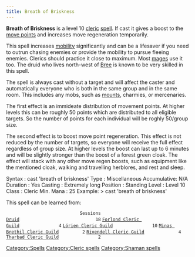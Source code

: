 ```yaml
---
title: Breath of Briskness
---
```


**Breath of Briskness** is a level 10 [cleric](cleric "wikilink")
[spell](spell "wikilink"). If cast it gives a boost to the [move
points](Movement_Points "wikilink") and increases move regeneration
temporarily.

This spell increases [mobility](mobility "wikilink") significantly and
can be a lifesaver if you need to outrun chasing enemies or provide the
mobility to pursue fleeing enemies. Clerics should practice it close to
maximum. Most [mages](mage "wikilink") use it too. The druid who lives
north-west of [Bree](Bree "wikilink") is known to be very skilled in
this spell.

The spell is always cast without a target and will affect the caster and
automatically everyone who is both in the same group and in the same
room. This includes any mobs, such as [mounts](Mount "wikilink"),
charmies, or mercenaries.

The first effect is an immideate distribution of movement points. At
higher levels this can be roughly 50 points which are distributed to all
eligible targets. So the number of points for each individual will be
roghly 50/group size.

The second effect is to boost move point regeneration. This effect is
not reduced by the number of targets, so everyone will receive the full
effect regardless of group size. At higher levels the boost can last up
to 6 minutes and will be slightly stronger than the boost of a forest
green cloak. The effect will stack with any other move regen boosts,
such as equipment like the mentioned cloak, walking and travelling
herblores, and rest and sleep.

Syntax : cast 'breath of briskness' Type : Miscellaneous Accumulative:
N/A Duration : Yes Casting : Extremely long Position : Standing Level :
Level 10 Class : Cleric Min. Mana : 25 Example: \> cast 'breath of
briskness'

This spell can be learned from:

`                            Sessions `
[`Druid`](Druid "wikilink")`                             18`
[`Forlond Cleric Guild`](Forlond_Cleric_Guild "wikilink")`               4`
[`Lórien Cleric Guild`](Lórien_Cleric_Guild "wikilink")`               10`
[`Minas Brethil Cleric Guild`](Minas_Brethil_Cleric_Guild "wikilink")`         2`
[`Rivendell Cleric Guild`](Rivendell_Cleric_Guild "wikilink")`             4`
[`Tharbad Cleric Guild`](Tharbad_Cleric_Guild "wikilink")`               2`

[Category:Spells](Category:Spells "wikilink") [Category:Cleric
spells](Category:Cleric_spells "wikilink") [Category:Shaman
spells](Category:Shaman_spells "wikilink")